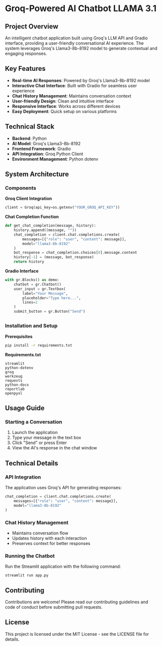 # Groq-Powered AI Chatbot LLAMA 3.1

## Project Overview

An intelligent chatbot application built using Groq's LLM API and Gradio interface, providing a user-friendly conversational AI experience. The system leverages Groq's Llama3-8b-8192 model to generate contextual and engaging responses.

## Key Features

- **Real-time AI Responses**: Powered by Groq's Llama3-8b-8192 model
- **Interactive Chat Interface**: Built with Gradio for seamless user experience
- **Chat History Management**: Maintains conversation context
- **User-friendly Design**: Clean and intuitive interface
- **Responsive Interface**: Works across different devices
- **Easy Deployment**: Quick setup on various platforms

## Technical Stack

- **Backend**: Python
- **AI Model**: Groq's Llama3-8b-8192
- **Frontend Framework**: Gradio
- **API Integration**: Groq Python Client
- **Environment Management**: Python dotenv

## System Architecture

### Components

**Groq Client Integration**

```python
client = Groq(api_key=os.getenv("YOUR_GROQ_API_KEY"))

```

**Chat Completion Function**

```python
def get_chat_completion(message, history):
    history.append((message, ""))
    chat_completion = client.chat.completions.create(
        messages=[{"role": "user", "content": message}],
        model="llama3-8b-8192"
    )
    bot_response = chat_completion.choices[0].message.content
    history[-1] = (message, bot_response)
    return history

```

**Gradio Interface**

```python
with gr.Blocks() as demo:
    chatbot = gr.Chatbot()
    user_input = gr.Textbox(
        label="Your Message",
        placeholder="Type here...",
        lines=2
    )
    submit_button = gr.Button("Send")

```

## 

### Installation and Setup

**Prerequisites**

```bash
pip install -r requirements.txt
```

**Requirements.txt**

```
streamlit
python-dotenv
groq
werkzeug
requests
python-docx 
reportlab
openpyxl
```
    

## Usage Guide

### Starting a Conversation

1. Launch the application
2. Type your message in the text box
3. Click "Send" or press Enter
4. View the AI's response in the chat window

## Technical Details

### API Integration

The application uses Groq's API for generating responses:

```python
chat_completion = client.chat.completions.create(
    messages=[{"role": "user", "content": message}],
    model="llama3-8b-8192"
)

```

### Chat History Management

- Maintains conversation flow
- Updates history with each interaction
- Preserves context for better responses

### 

### Running the Chatbot

Run the Streamlit application with the following command:

```
streamlit run app.py
```

## Contributing

Contributions are welcome! Please read our contributing guidelines and code of conduct before submitting pull requests.

## License

This project is licensed under the MIT License - see the LICENSE file for details.
